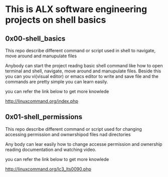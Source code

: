 # This is ALX software engineering projects on shell basics

## 0x00-shell_basics
This repo describe different command or script used in shell to navigate, move around and manupulate files

Anybody can start the project readng basic shell command like how to open terminal and shell, navigate, move around and manupulate files. Beside this you can you vi(visual editor) or emacs editor to write and save file and the commands are pretty simple you can learn easily.

you can refer the link below to get more knowlede

http://linuxcommand.org/index.php

## 0x01-shell_permissions

This repo describe different command or script used for changing accessing permission and ownwrshipod files nad directories

Any body can lear easily how to change accesse permission and ownership reading documentation and watching video.

you can refer the link below to get more knowlede

http://linuxcommand.org/lc3_lts0090.php
